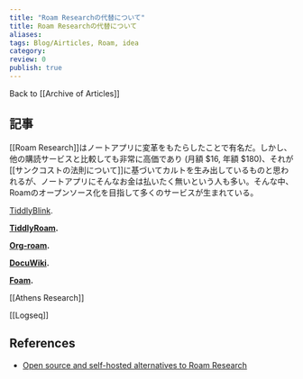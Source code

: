 ```yaml
---
title: "Roam Researchの代替について"
title: Roam Researchの代替について
aliases:
tags: Blog/Airticles, Roam, idea
category:
review: 0
publish: true
---
```

Back to [[Archive of Articles]]


## 記事
[[Roam Research]]はノートアプリに変革をもたらしたことで有名だ。しかし、他の購読サービスと比較しても非常に高価であり (月額 $16, 年額 $180)、それが[[サンクコストの法則について]]に基づいてカルトを生み出しているものと思われるが、ノートアプリにそんなお金は払いたく無いという人も多い。そんな中、Roamのオープンソース化を目指して多くのサービスが生まれている。

[TiddlyBlink](https://giffmex.org/gifts/tiddlyblink.html).

**[TiddlyRoam](https://joekroese.github.io/tiddlyroam/).**

**[Org-roam](https://github.com/jethrokuan/org-roam).**

**[DocuWiki](https://www.dokuwiki.org/).**

**[Foam](https://foambubble.github.io/foam/).**

[[Athens Research]]

[[Logseq]]


## References
- [Open source and self-hosted alternatives to Roam Research](https://nesslabs.com/roam-research-alternatives)